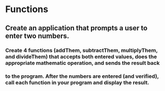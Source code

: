 # Functions

## Create an application that prompts a user to enter two numbers. 
### Create 4 functions (addThem, subtractThem, multiplyThem, and divideThem) that accepts both entered values, does the appropriate mathematic operation, and sends the result back 
### to the program. After the numbers are entered (and verified), call each function in your program and display the result.
